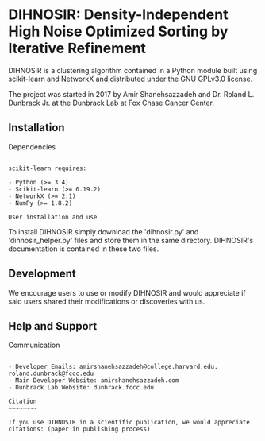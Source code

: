 DIHNOSIR: Density-Independent High Noise Optimized Sorting by Iterative Refinement
============

DIHNOSIR is a clustering algorithm contained in a Python module built using scikit-learn and NetworkX and distributed under the GNU GPLv3.0 license.

The project was started in 2017 by Amir Shanehsazzadeh and Dr. Roland L. Dunbrack Jr. at the Dunbrack Lab at Fox Chase Cancer Center.

Installation
------------

Dependencies
~~~~~~~~~~~~

scikit-learn requires:

- Python (>= 3.4)
- Scikit-learn (>= 0.19.2)
- NetworkX (>= 2.1)
- NumPy (>= 1.8.2)

User installation and use
~~~~~~~~~~~~~~~~~~~~~~~~~

To install DIHNOSIR simply download the 'dihnosir.py' and 'dihnosir_helper.py' files and store them in the same directory. DIHNOSIR's documentation is contained in these two files.

Development
-----------

We encourage users to use or modify DIHNOSIR and would appreciate if said users shared their modifications or discoveries with us.

Help and Support
----------------

Communication
~~~~~~~~~~~~~

- Developer Emails: amirshanehsazzadeh@college.harvard.edu, roland.dunbrack@fccc.edu
- Main Developer Website: amirshanehsazzadeh.com
- Dunbrack Lab Website: dunbrack.fccc.edu

Citation
~~~~~~~~

If you use DIHNOSIR in a scientific publication, we would appreciate citations: (paper in publishing process)
